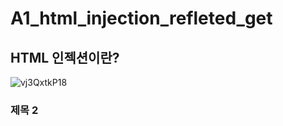 # A1_html_injection_refleted_get



## HTML 인젝션이란?



![vj3QxtkP18](C:\Users\MrBanana\Documents\ShareX\Screenshots\2021-09\vj3QxtkP18.png)

### 제목 2
